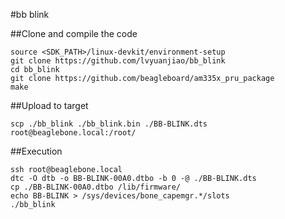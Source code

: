 #bb blink

##Clone and compile the code
```
source <SDK_PATH>/linux-devkit/environment-setup
git clone https://github.com/lvyuanjiao/bb_blink
cd bb_blink
git clone https://github.com/beagleboard/am335x_pru_package
make
```

##Upload to target
```
scp ./bb_blink ./bb_blink.bin ./BB-BLINK.dts root@beaglebone.local:/root/
```

##Execution
```
ssh root@beaglebone.local
dtc -O dtb -o BB-BLINK-00A0.dtbo -b 0 -@ ./BB-BLINK.dts
cp ./BB-BLINK-00A0.dtbo /lib/firmware/
echo BB-BLINK > /sys/devices/bone_capemgr.*/slots
./bb_blink
```
